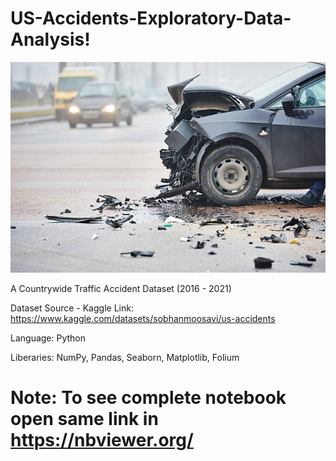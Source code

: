 # US-Accidents-Exploratory-Data-Analysis!
![](AccidentImage.jpg)

A Countrywide Traffic Accident Dataset (2016 - 2021)


Dataset Source - Kaggle
Link: https://www.kaggle.com/datasets/sobhanmoosavi/us-accidents

Language: Python

Liberaries: NumPy,
            Pandas,
            Seaborn,
            Matplotlib,
            Folium
            
# Note: To see complete notebook open same link in https://nbviewer.org/
